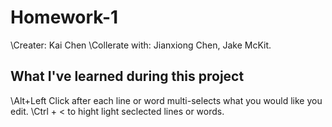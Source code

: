# Homework-1
\\Creater: Kai Chen
\\Collerate with: Jianxiong Chen, Jake McKit.

## What I've learned during this project
\\Alt+Left Click after each line or word multi-selects what you would like you edit.
\\Ctrl + < to hight light seclected lines or words.



